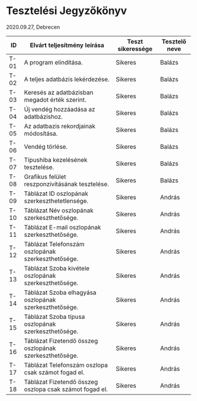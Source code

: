 # Tesztelési Jegyzőkönyv
2020.09.27, Debrecen

ID   | Elvárt teljesítmény leírása | Teszt sikeressége | Tesztelő neve
----|----------|-----------|---------|
T-01 | A program elindítása. | Sikeres | Balázs
T-02 | A teljes adatbázis lekérdezése. | Sikeres | Balázs
T-03 | Keresés az adatbázisban megadot érték szerint. | Sikeres | Balázs
T-04 | Új vendég hozzáadása az adatbázishoz. | Sikeres | Balázs
T-05 | Az adatbazis rekordjainak módosítása. | Sikeres | Balázs
T-06 | Vendég törlése. | Sikeres | Balázs
T-07 | Típushiba kezelésének tesztelése. | Sikeres | Balázs
T-08 | Grafikus felület reszponzivításának tesztelése. | Sikeres | Balázs
T-09 | Táblázat ID oszlopának szerkeszthetetlensége. | Sikeres | András
T-10| Táblázat Név oszlopának szerkeszthetősége. | Sikeres | András
T-11 | Táblázat E-mail oszlopának szerkeszthetősége. | Sikeres | András
T-12 | Táblázat Telefonszám oszlopának szerkeszthetősége. | Sikeres | András
T-13 | Táblázat Szoba kivétele oszlopának szerkeszthetősége. | Sikeres | András
T-14 | Táblázat Szoba elhagyása oszlopának szerkeszthetősége. | Sikeres | András
T-15 | Táblázat Szoba típusa oszlopának szerkeszthetősége. | Sikeres | András
T-16 | Táblázat Fizetendő összeg oszlopának szerkeszthetősége. | Sikeres | András
T-17 | Táblázat Telefonszám oszlopa csak számot fogad el. | Sikeres | András
T-18 | Táblázat Fizetendő összeg oszlopa csak számot fogad el. | Sikeres | András
